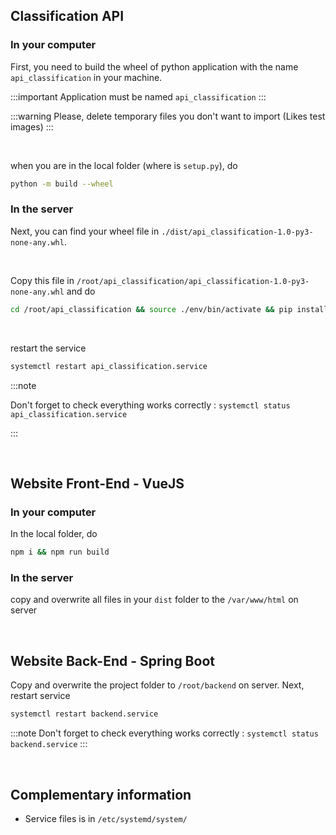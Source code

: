 ## Classification API

### In your computer

First, you need to build the wheel of python application with the name `api_classification` in your machine.

:::important
Application must be named `api_classification`
:::

:::warning
Please, delete temporary files you don't want to import (Likes test images)
:::

&nbsp;

when you are in the local folder (where is `setup.py`), do

```sh
python -m build --wheel 
```

### In the server

Next, you can find your wheel file in `./dist/api_classification-1.0-py3-none-any.whl`.

&nbsp;

Copy this file in `/root/api_classification/api_classification-1.0-py3-none-any.whl` and do

```sh
cd /root/api_classification && source ./env/bin/activate && pip install api_classification-1.0-py3-none-any.whl --force-reinstall
```

&nbsp;

restart the service

```sh
systemctl restart api_classification.service
```

:::note

Don't forget to check everything works correctly : `systemctl status api_classification.service`

:::

&nbsp;

## Website Front-End - VueJS

### In your computer

In the local folder, do

```sh
npm i && npm run build
```

### In the server

copy and overwrite all files in your `dist` folder to the `/var/www/html` on server

&nbsp;

## Website Back-End - Spring Boot

Copy and overwrite the project folder to `/root/backend` on server.
Next, restart service

```sh
systemctl restart backend.service
```

:::note
Don't forget to check everything works correctly : `systemctl status backend.service`
:::

&nbsp;

## Complementary information

- Service files is in `/etc/systemd/system/`
